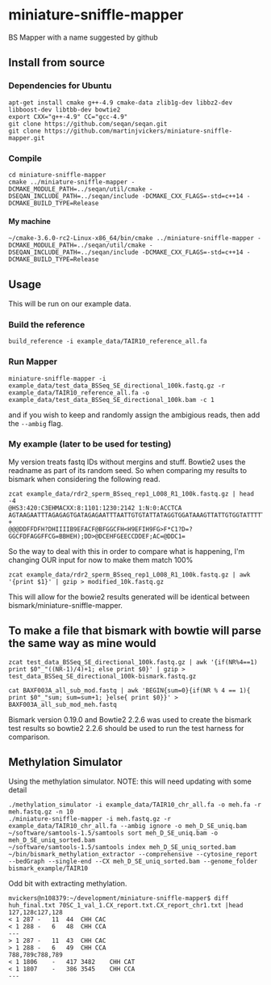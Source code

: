 # miniature-sniffle-mapper
BS Mapper with a name suggested by github

## Install from source

### Dependencies for Ubuntu 

```
apt-get install cmake g++-4.9 cmake-data zlib1g-dev libbz2-dev libboost-dev libtbb-dev bowtie2
export CXX="g++-4.9" CC="gcc-4.9"
git clone https://github.com/seqan/seqan.git
git clone https://github.com/martinjvickers/miniature-sniffle-mapper.git
```

### Compile

```
cd miniature-sniffle-mapper
cmake ../miniature-sniffle-mapper -DCMAKE_MODULE_PATH=../seqan/util/cmake -DSEQAN_INCLUDE_PATH=../seqan/include -DCMAKE_CXX_FLAGS=-std=c++14 -DCMAKE_BUILD_TYPE=Release
```


#### My machine

```
~/cmake-3.6.0-rc2-Linux-x86_64/bin/cmake ../miniature-sniffle-mapper -DCMAKE_MODULE_PATH=../seqan/util/cmake -DSEQAN_INCLUDE_PATH=../seqan/include -DCMAKE_CXX_FLAGS=-std=c++14 -DCMAKE_BUILD_TYPE=Release
```

## Usage

This will be run on our example data.

### Build the reference

```
build_reference -i example_data/TAIR10_reference_all.fa
```

### Run Mapper

```
miniature-sniffle-mapper -i example_data/test_data_BSSeq_SE_directional_100k.fastq.gz -r example_data/TAIR10_reference_all.fa -o example_data/test_data_BSSeq_SE_directional_100k.bam -c 1
```

and if you wish to keep and randomly assign the ambigious reads, then add the `--ambig` flag.

### My example (later to be used for testing)

My version treats fastq IDs without mergins and stuff. Bowtie2 uses the readname as part of its random seed. So when comparing my results to bismark when considering the following read.

```
zcat example_data/rdr2_sperm_BSseq_rep1_L008_R1_100k.fastq.gz | head -4
@HS3:420:C3EHMACXX:8:1101:1230:2142 1:N:0:ACCTCA
AGTAAGAATTTAGAGAGTGATAGAGAATTTAATTGTGTATTATAGGTGGATAAAGTTATTGTGGTATTTTTTATGAGATTTAAAGATTTCGTAGATACGA
+
@@@DDFFDFH?DHIIIIB9EFACF@BFGGCFH<H9EFIH9FG>F*C1?D=?GGCFDFAGGFFCG=BBHEH);DD>@DCEHFGEECCDDEF;AC=@DDC1=

```

So the way to deal with this in order to compare what is happening, I'm changing OUR input for now to make them match 100%

```
zcat example_data/rdr2_sperm_BSseq_rep1_L008_R1_100k.fastq.gz | awk '{print $1}' | gzip > modified_10k.fastq.gz
```

This will allow for the bowie2 results generated will be identical between bismark/miniature-sniffle-mapper. 

## To make a file that bismark with bowtie will parse the same way as mine would

```
zcat test_data_BSSeq_SE_directional_100k.fastq.gz | awk '{if(NR%4==1) print $0"_"((NR-1)/4)+1; else print $0}' | gzip > test_data_BSSeq_SE_directional_100k-bismark.fastq.gz
```



```
cat BAXF003A_all_sub_mod.fastq | awk 'BEGIN{sum=0}{if(NR % 4 == 1){ print $0"_"sum; sum=sum+1; }else{ print $0}}' > BAXF003A_all_sub_mod_meh.fastq
```

Bismark version 0.19.0 and Bowtie2 2.2.6 was used to create the bismark test results so bowtie2 2.2.6 should be used to run the test harness for comparison.


## Methylation Simulator

Using the methylation simulator. NOTE: this will need updating with some detail

```
./methylation_simulator -i example_data/TAIR10_chr_all.fa -o meh.fa -r meh.fastq.gz -n 10
./miniature-sniffle-mapper -i meh.fastq.gz -r example_data/TAIR10_chr_all.fa --ambig ignore -o meh_D_SE_uniq.bam
~/software/samtools-1.5/samtools sort meh_D_SE_uniq.bam -o meh_D_SE_uniq_sorted.bam
~/software/samtools-1.5/samtools index meh_D_SE_uniq_sorted.bam
~/bin/bismark_methylation_extractor --comprehensive --cytosine_report --bedGraph --single-end --CX meh_D_SE_uniq_sorted.bam --genome_folder bismark_example/TAIR10
```

Odd bit with extracting methylation.

```
mvickers@n108379:~/development/miniature-sniffle-mapper$ diff huh_final.txt 70SC_1_val_1.CX_report.txt.CX_report_chr1.txt |head
127,128c127,128
< 1	287	-	11	44	CHH	CAC
< 1	288	-	6	48	CHH	CCA
---
> 1	287	-	11	43	CHH	CAC
> 1	288	-	6	49	CHH	CCA
788,789c788,789
< 1	1806	-	417	3482	CHH	CAT
< 1	1807	-	386	3545	CHH	CCA
---


```
